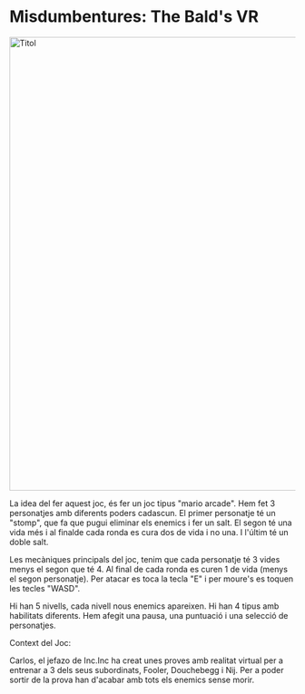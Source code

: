 # Misdumbentures: The Bald's VR
<img src="Juego_Final/Captura de pantalla 2025-5-15 110641.png" alt="Titol" width="800">

La idea del fer aquest joc, és fer un joc tipus "mario arcade". Hem fet 3 personatjes amb diferents poders cadascun. El primer personatje té un "stomp", que fa que pugui eliminar els enemics i fer un salt. El segon té una vida més i al finalde cada ronda es cura dos de vida i no una. I l'últim té un doble salt.

Les mecàniques principals del joc, tenim que cada personatje té 3 vides menys el segon que té 4. Al final de cada ronda es curen 1 de vida (menys el segon personatje). Per atacar es toca la tecla "E" i per moure's es toquen les tecles "WASD".

Hi han 5 nivells, cada nivell nous enemics apareixen. Hi han 4 tipus amb habilitats diferents. 
Hem afegit una pausa, una puntuació i una selecció de personatjes.

Context del Joc:

Carlos, el jefazo de Inc.Inc ha creat unes proves amb realitat virtual per a entrenar a 3 dels seus subordinats, Fooler, Douchebegg i Nij. Per a poder sortir de la prova han d'acabar amb tots els enemics sense morir.

